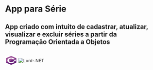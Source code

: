 # App para Série 
## App criado com intuito de cadastrar, atualizar, visualizar e excluir séries a partir da Programação Orientada a Objetos
<div style="display: inline_block"><br>
<img align="center" alt="Lord-Csharp" height="30" width="40" src="https://raw.githubusercontent.com/devicons/devicon/master/icons/csharp/csharp-original.svg">
<img align="center" alt="Lord-.NET" height="30" width="40" src="https://cdn.jsdelivr.net/gh/devicons/devicon/icons/dotnetcore/dotnetcore-original.svg" />
</div>
